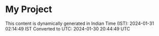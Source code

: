 # My Project

This content is dynamically generated in Indian Time (IST): 2024-01-31 02:14:49 IST
Converted to UTC: 2024-01-30 20:44:49 UTC
